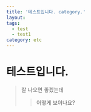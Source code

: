 ```yaml
---
title: '테스트입니다. category.'
layout: 
tags:
  - test
  - test1
category: etc
---
```



# 테스트입니다.
> 잘 나오면 좋겠는데
>> 어떻게 보이나요?


